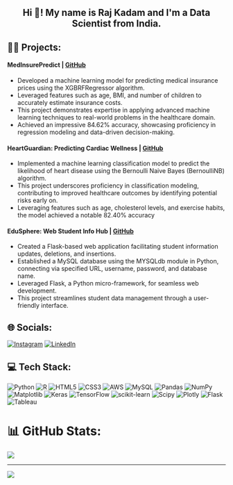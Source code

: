 <h2 align = "center"> Hi 👋! My name is Raj Kadam and I'm a Data Scientist from India. </h2>

## 🧑‍💻 Projects:
#### MedInsurePredict | <a href = "https://github.com/Rajkadam21/Medical-Insurance-Price-Prediction-Regression"> GitHub</a>
-	 Developed a machine learning model for predicting medical insurance prices using the XGBRFRegressor algorithm.
-	 Leveraged features such as age, BMI, and number of children to accurately estimate insurance costs.
-	 This project demonstrates expertise in applying advanced machine learning techniques to real-world problems in the healthcare domain.
-	 Achieved an impressive 84.62% accuracy, showcasing proficiency in regression modeling and data-driven decision-making.

#### HeartGuardian: Predicting Cardiac Wellness | <a href = "https://github.com/Rajkadam21/Heart-disease-prediction-classification"> GitHub</a>
-	 Implemented a machine learning classification model to predict the likelihood of heart disease using the Bernoulli Naive Bayes (BernoulliNB) algorithm.
-	 This project underscores proficiency in classification modeling, contributing to improved healthcare outcomes by identifying potential risks early on.
-	 Leveraging features such as age, cholesterol levels, and exercise habits, the model achieved a notable 82.40% accuracy

#### EduSphere: Web Student Info Hub |  <a href = "https://github.com/Rajkadam21/Student-Database-Handling-System"> GitHub</a>
-	 Created a Flask-based web application facilitating student information updates, deletions, and insertions.
-	 Established a MySQL database using the MYSQLdb module in Python, connecting via specified URL, username, password, and database name.
-	 Leveraged Flask, a Python micro-framework, for seamless web development.
-	 This project streamlines student data management through a user-friendly interface.
   
## 🌐 Socials:
[![Instagram](https://img.shields.io/badge/Instagram-%23E4405F.svg?logo=Instagram&logoColor=white)](https://www.instagram.com/rajjjjjjj_21/) [![LinkedIn](https://img.shields.io/badge/LinkedIn-%230077B5.svg?logo=linkedin&logoColor=white)](https://www.linkedin.com/in/raj-kadam-b184b2242/) 

## 💻 Tech Stack:
![Python](https://img.shields.io/badge/python-3670A0?style=for-the-badge&logo=python&logoColor=ffdd54) ![R](https://img.shields.io/badge/r-%23276DC3.svg?style=for-the-badge&logo=r&logoColor=white) ![HTML5](https://img.shields.io/badge/html5-%23E34F26.svg?style=for-the-badge&logo=html5&logoColor=white) ![CSS3](https://img.shields.io/badge/css3-%231572B6.svg?style=for-the-badge&logo=css3&logoColor=white) ![AWS](https://img.shields.io/badge/AWS-%23FF9900.svg?style=for-the-badge&logo=amazon-aws&logoColor=white) ![MySQL](https://img.shields.io/badge/mysql-%2300000f.svg?style=for-the-badge&logo=mysql&logoColor=white) ![Pandas](https://img.shields.io/badge/pandas-%23150458.svg?style=for-the-badge&logo=pandas&logoColor=white) ![NumPy](https://img.shields.io/badge/numpy-%23013243.svg?style=for-the-badge&logo=numpy&logoColor=white) ![Matplotlib](https://img.shields.io/badge/Matplotlib-%23ffffff.svg?style=for-the-badge&logo=Matplotlib&logoColor=black) ![Keras](https://img.shields.io/badge/Keras-%23D00000.svg?style=for-the-badge&logo=Keras&logoColor=white) ![TensorFlow](https://img.shields.io/badge/TensorFlow-%23FF6F00.svg?style=for-the-badge&logo=TensorFlow&logoColor=white) ![scikit-learn](https://img.shields.io/badge/scikit--learn-%23F7931E.svg?style=for-the-badge&logo=scikit-learn&logoColor=white) ![Scipy](https://img.shields.io/badge/SciPy-%230C55A5.svg?style=for-the-badge&logo=scipy&logoColor=%white) ![Plotly](https://img.shields.io/badge/Plotly-%233F4F75.svg?style=for-the-badge&logo=plotly&logoColor=white) ![Flask](https://img.shields.io/badge/flask-%23000.svg?style=for-the-badge&logo=flask&logoColor=white) ![Tableau](https://img.shields.io/badge/Tableau-%23FF6F00.svg?style=for-the-badge&logo=tableau&logoColor=white)

# 📊 GitHub Stats:
![](https://github-readme-streak-stats.herokuapp.com/?user=Rajkadam21&theme=blue-green&hide_border=false)<br/>

---
[![](https://visitcount.itsvg.in/api?id=Rajkadam21&icon=1&color=3)](https://visitcount.itsvg.in)


